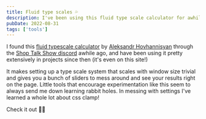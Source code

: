 ```yaml
---
title: Fluid type scales 💦
description: I've been using this fluid type scale calculator for awhile...
pubDate: 2022-08-31
tags: ['tools']
---
```


I found this [fluid typescale calculator](https://www.fluid-type-scale.com/) by [Aleksandr Hovhannisyan](https://www.aleksandrhovhannisyan.com/) through the [Shop Talk Show discord](https://www.patreon.com/shoptalkshow) 
awhile ago, and have been using it pretty extensively in projects since then (it's even on this site!)

It makes setting up a type scale system that scales with window size trivial and gives you a bunch of sliders to mess around and see your results right on the page.
Little tools that encourage experimentation like this seem to always send me down learning rabbit holes. In messing with settings I've learned a whole lot about css clamp!

Check it out 👍🏻
